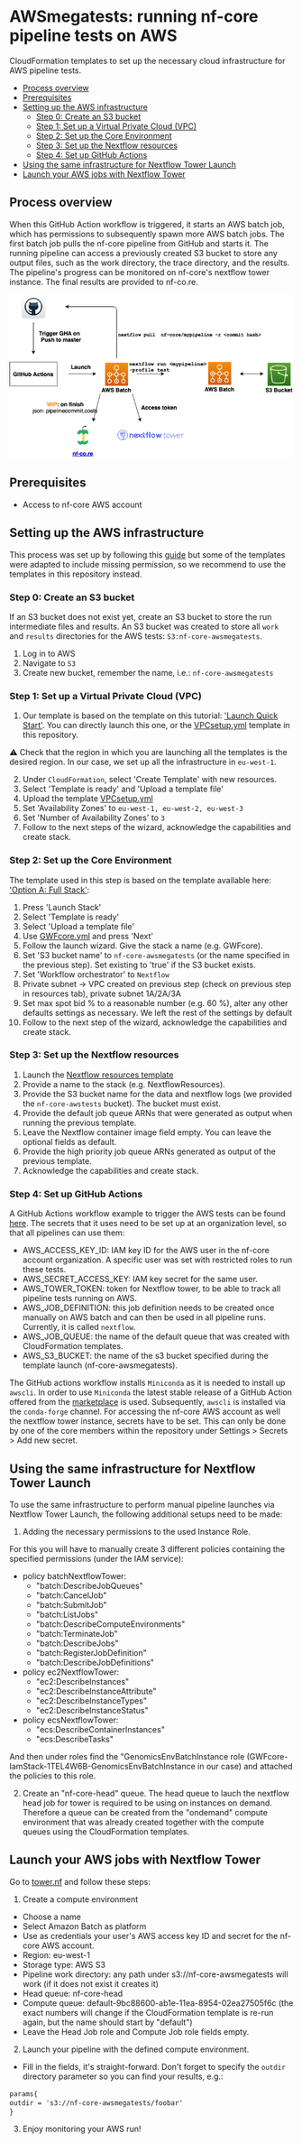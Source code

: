# AWSmegatests: running nf-core pipeline tests on AWS

CloudFormation templates to set up the necessary cloud infrastructure
for AWS pipeline tests.

- [Process overview](#process-overview)
- [Prerequisites](#Prerequisites)
- [Setting up the AWS infrastructure](#setting-up-the-aws-infrastructure)
  - [Step 0: Create an S3 bucket](#step-0:-create-an-s3-bucket)
  - [Step 1: Set up a Virtual Private Cloud (VPC)](#step-1:-set-up-a-virtual-private-cloud-(VPC))
  - [Step 2: Set up the Core Environment](#step-2:-set-up-the-core-environment)
  - [Step 3: Set up the Nextflow resources](#step-3:-set-up-the-nextflow-resources)
  - [Step 4: Set up GitHub Actions](#step-4:-set-up-github-actions)
- [Using the same infrastructure for Nextflow Tower Launch](#using-the-same-infrastructure-for-nextflow-tower-launch)
- [Launch your AWS jobs with Nextflow Tower](#launch-your-aws-jobs-with-nextflow-tower)

## Process overview

When this GitHub Action workflow is triggered, it starts an AWS batch job, which has permissions to subsequently spawn more AWS batch jobs.
The first batch job pulls the nf-core pipeline from GitHub and starts it.
The running pipeline can access a previously created S3 bucket to store any output files, such as the work directory, the trace directory, and the results.
The pipeline's progress can be monitored on nf-core's nextflow tower instance. The final results are provided to nf-co.re.

![AWS_megatests](AWS_megatests.png)

## Prerequisites

- Access to nf-core AWS account

## Setting up the AWS infrastructure

This process was set up by following this [guide](https://docs.opendata.aws/genomics-workflows/quick-start/) but some of the templates were adapted to include missing permission, so we recommend to use the templates in this repository instead.

### Step 0: Create an S3 bucket

If an S3 bucket does not exist yet, create an S3 bucket to store the run intermediate files and results. An S3 bucket was created to store all `work` and `results` directories for the AWS tests: `S3:nf-core-awsmegatests`.

1. Log in to AWS
2. Navigate to `S3`
3. Create new bucket, remember the name, i.e.:  `nf-core-awsmegatests`

### Step 1: Set up a Virtual Private Cloud (VPC)

1. Our template is based on the template on this tutorial: ['Launch Quick Start'](https://eu-west-1.console.aws.amazon.com/cloudformation/home?region=eu-west-1#/stacks/create/template?stackName=Quick-Start-VPC&templateURL=https://aws-quickstart.s3.amazonaws.com/quickstart-aws-vpc/templates/aws-vpc.template). You can directly launch this one, or the [VPCsetup.yml](./templates/VPCsetup.yml) template in this repository.

:warning: Check that the region in which you are launching all the templates is the desired region. In our case, we set up all the infrastructure in `eu-west-1`.

2. Under `CloudFormation`, select 'Create Template' with new resources.
3. Select 'Template is ready' and 'Upload a template file'
4. Upload the template [VPCsetup.yml](https://github.com/nf-core/awsmegatests/blob/master/templates/VPCsetup.yml)
5. Set 'Availability Zones' to `eu-west-1, eu-west-2, eu-west-3`
6. Set 'Number of Availability Zones' to `3`
7. Follow to the next steps of the wizard, acknowledge the capabilities and create stack.

### Step 2: Set up the Core Environment

The template used in this step is based on the template available here: ['Option A: Full Stack'](https://docs.opendata.aws/genomics-workflows/quick-start/):

1. Press 'Launch Stack'
2. Select 'Template is ready'
3. Select 'Upload a template file'
4. Use [GWFcore.yml](https://github.com/nf-core/awsmegatests/blob/master/templates/GWFcore.yml) and press 'Next'
5. Follow the launch wizard. Give the stack a name (e.g. GWFcore). 
6. Set 'S3 bucket name' to `nf-core-awsmegatests` (or the name specified in the previous step).  Set existing to 'true' if the S3 bucket exists.
7. Set 'Workflow orchestrator' to `Nextflow`
8. Private subnet -> VPC created on previous step (check on previous step in resources tab), private subnet 1A/2A/3A
9. Set max spot bid % to a reasonable number (e.g. 60 %), alter any other defaults settings as necessary. We left the rest of the settings by default
10. Follow to the next step of the wizard, acknowledge the capabilities and create stack.

### Step 3: Set up the Nextflow resources

1. Launch the [Nextflow resources template](./templates/Nextflow_resources.yml)
2. Provide a name to the stack (e.g. NextflowResources).
3. Provide the S3 bucket name for the data and nextflow logs (we provided the `nf-core-awstests` bucket). The bucket must exist.
4. Provide the default job queue ARNs that were generated as output when running the previous template.
5. Leave the Nextflow container image field empty. You can leave the optional fields as default.
6. Provide the high priority job queue ARNs generated as output of the previous template.
7. Acknowledge the capabilities and create stack.

### Step 4: Set up GitHub Actions

A GitHub Actions workflow example to trigger the AWS tests can be found [here](.github/workflows/awstest.yml). The secrets that it uses need to be set up at an organization level, so that all pipelines can use them:

- AWS_ACCESS_KEY_ID: IAM key ID for the AWS user in the nf-core account organization. A specific user was set with restricted roles to run these tests.
- AWS_SECRET_ACCESS_KEY: IAM key secret for the same user.
- AWS_TOWER_TOKEN: token for Nextflow tower, to be able to track all pipeline tests running on AWS.
- AWS_JOB_DEFINITION: this job definition needs to be created once manually on AWS batch and can then be used in all pipeline runs. Currently, it is called `nextflow`.
- AWS_JOB_QUEUE: the name of the default queue that was created with CloudFormation templates.
- AWS_S3_BUCKET: the name of the s3 bucket specified during the template launch (nf-core-awsmegatests).

The GitHub actions workflow installs `Miniconda` as it is needed to install up `awscli`. In order to use `Miniconda` the latest stable release of a GitHub Action offered from the [marketplace](https://github.com/marketplace/actions/setup-miniconda) is used. Subsequently, `awscli` is installed via the `conda-forge` channel.
For accessing the nf-core AWS account as well the nextflow tower instance, secrets have to be set. This can only be done by one of the core members within the repository under Settings > Secrets > Add new secret.

## Using the same infrastructure for Nextflow Tower Launch

To use the same infrastructure to perform manual pipeline launches via Nextflow Tower Launch, the following additional setups need to be made:

1. Adding the necessary permissions to the used Instance Role.

For this you will have to manually create 3 different policies containing the specified permissions (under the IAM service):

- policy batchNextflowTower:
  - "batch:DescribeJobQueues"
  - "batch:CancelJob"
  - "batch:SubmitJob"
  - "batch:ListJobs"
  - "batch:DescribeComputeEnvironments"
  - "batch:TerminateJob"
  - "batch:DescribeJobs"
  - "batch:RegisterJobDefinition"
  - "batch:DescribeJobDefinitions"
- policy ec2NextflowTower:
  - "ec2:DescribeInstances"
  - "ec2:DescribeInstanceAttribute"
  - "ec2:DescribeInstanceTypes"
  - "ec2:DescribeInstanceStatus"
- policy ecsNextflowTower:
  - "ecs:DescribeContainerInstances"
  - "ecs:DescribeTasks"

And then under roles find the "GenomicsEnvBatchInstance role (GWFcore-IamStack-1TEL4W6B-GenomicsEnvBatchInstance in our case) and attached the policies to this role.

2. Create an "nf-core-head" queue.
The head queue to lauch the nextflow head job for tower is required to be using on instances on demand.
Therefore a queue can be created from the "ondemand" compute environment that was already created together with the compute queues using the CloudFormation templates.

## Launch your AWS jobs with Nextflow Tower

Go to [tower.nf](tower.nf) and follow these steps:

1. Create a compute environment

  - Choose a name
  - Select Amazon Batch as platform
  - Use as credentials your user's AWS access key ID and secret for the nf-core AWS account.
  - Region: eu-west-1
  - Storage type: AWS S3
  - Pipeline work directory: any path under s3://nf-core-awsmegatests will work (if it does not exist it creates it)
  - Head queue: nf-core-head
  - Compute queue: default-9bc88600-ab1e-11ea-8954-02ea27505f6c (the exact numbers will change if the CloudFormation template is re-run again, but the name should start by "default")
  - Leave the Head Job role and Compute Job role fields empty.

2. Launch your pipeline with the defined compute environment.

  - Fill in the fields, it's straight-forward. Don't forget to specify the `outdir` directory parameter so you can find your results, e.g.:
  ```
  params{
  outdir = 's3://nf-core-awsmegatests/foobar'
  }
  ```

3. Enjoy monitoring your AWS run!
